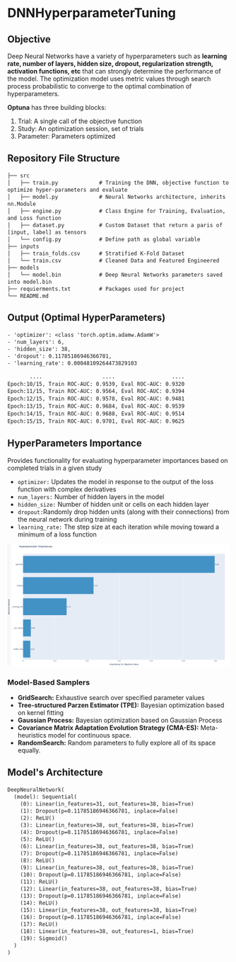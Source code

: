 # DNNHyperparameterTuning


## Objective
Deep Neural Networks have a variety of hyperparameters such as **learning rate, number of layers, hidden size, dropout, regularization strength, activation functions, etc** that can strongly determine the performance of the model. The optimization model uses metric values through search process probabilistic to converge to the optimal combination of hyperparameters.

**Optuna** has three building blocks:
1. Trial: A single call of the objective function
2. Study: An optimization session, set of trials
3. Parameter: Parameters optimized

## Repository File Structure
    ├── src          
    │   ├── train.py             # Training the DNN, objective function to optimize hyper-parameters and evaluate  
    │   ├── model.py             # Neural Networks architecture, inherits nn.Module
    │   ├── engine.py            # Class Engine for Training, Evaluation, and Loss function 
    │   ├── dataset.py           # Custom Dataset that return a paris of [input, label] as tensors
    │   └── config.py            # Define path as global variable
    ├── inputs
    │   ├── train_folds.csv      # Stratified K-Fold Dataset 
    │   └── train.csv            # Cleaned Data and Featured Engineered 
    ├── models
    │   └── model.bin            # Deep Neural Networks parameters saved into model.bin 
    ├── requierments.txt         # Packages used for project
    └── README.md

## Output (Optimal HyperParameters)
```
- 'optimizer': <class 'torch.optim.adamw.AdamW'>
- 'num_layers': 6, 
- 'hidden_size': 38, 
- 'dropout': 0.11785186946366781, 
- 'learning_rate': 0.00048109264473829103
 ```
```bash
       ....                   ....                  ....
Epoch:10/15, Train ROC-AUC: 0.9539, Eval ROC-AUC: 0.9320
Epoch:11/15, Train ROC-AUC: 0.9564, Eval ROC-AUC: 0.9394
Epoch:12/15, Train ROC-AUC: 0.9578, Eval ROC-AUC: 0.9481
Epoch:13/15, Train ROC-AUC: 0.9684, Eval ROC-AUC: 0.9539
Epoch:14/15, Train ROC-AUC: 0.9688, Eval ROC-AUC: 0.9514
Epoch:15/15, Train ROC-AUC: 0.9701, Eval ROC-AUC: 0.9625
```

## HyperParameters Importance
Provides functionality for evaluating hyperparameter importances based on completed trials in a given study

- `optimizer:` Updates the model in response to the output of the loss function with complex derivatives
- `num_layers:` Number of hidden layers in the model
- `hidden_size:` Number of hidden unit or cells on each hidden layer 
- `dropout:`Randomly drop hidden units (along with their connections) from the neural network during training
- `learning_rate:` The step size at each iteration while moving toward a minimum of a loss function


![](https://github.com/jf20541/DNNHyperparameterTuning/blob/main/plots/HyperparameterImportance.png?raw=true)


### Model-Based Samplers 
- **GridSearch:** Exhaustive search over specified parameter values
- **Tree-structured Parzen Estimator (TPE):** Bayesian optimization based on kernel fitting
- **Gaussian Process:** Bayesian optimization based on Gaussian Process
- **Covariance Matrix Adaptation Evolution Strategy (CMA-ES):** Meta-heuristics model for continuous space. 
- **RandomSearch:** Random parameters to fully explore all of its space equally. 


## Model's Architecture
```
DeepNeuralNetwork(
  (model): Sequential(
    (0): Linear(in_features=31, out_features=38, bias=True)
    (1): Dropout(p=0.11785186946366781, inplace=False)
    (2): ReLU()
    (3): Linear(in_features=38, out_features=38, bias=True)
    (4): Dropout(p=0.11785186946366781, inplace=False)
    (5): ReLU()
    (6): Linear(in_features=38, out_features=38, bias=True)
    (7): Dropout(p=0.11785186946366781, inplace=False)
    (8): ReLU()
    (9): Linear(in_features=38, out_features=38, bias=True)
    (10): Dropout(p=0.11785186946366781, inplace=False)
    (11): ReLU()
    (12): Linear(in_features=38, out_features=38, bias=True)
    (13): Dropout(p=0.11785186946366781, inplace=False)
    (14): ReLU()
    (15): Linear(in_features=38, out_features=38, bias=True)
    (16): Dropout(p=0.11785186946366781, inplace=False)
    (17): ReLU()
    (18): Linear(in_features=38, out_features=1, bias=True)
    (19): Sigmoid()
  )
)
```  
